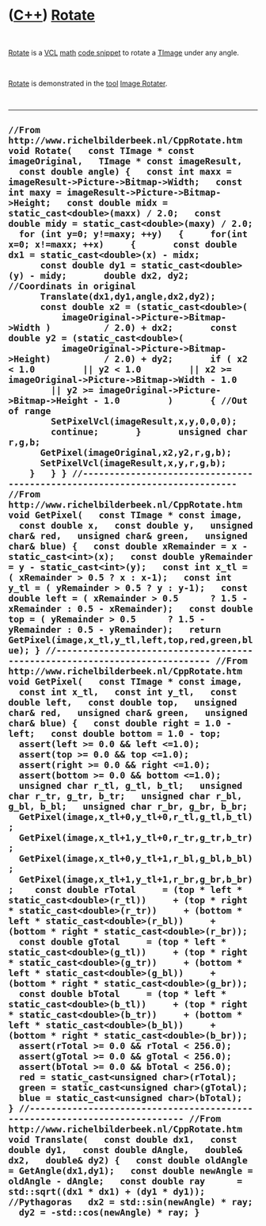 



 

 

 

 

 

([C++](Cpp.htm)) [Rotate](CppRotate.htm)
========================================

 

[Rotate](CppRotate.htm) is a [VCL](CppVcl.htm) [math](CppMath.htm) [code
snippet](CppCodeSnippets.htm) to rotate a [TImage](CppTImage.htm) under
any angle.

 

[Rotate](CppRotate.htm) is demonstrated in the [tool](Tools.htm) [Image
Rotater](ToolImageRotater.htm).

 

  --------------------------------------------------------------------------------------------------------------------------------------------------------------------------------------------------------------------------------------------------------------------------------------------------------------------------------------------------------------------------------------------------------------------------------------------------------------------------------------------------------------------------------------------------------------------------------------------------------------------------------------------------------------------------------------------------------------------------------------------------------------------------------------------------------------------------------------------------------------------------------------------------------------------------------------------------------------------------------------------------------------------------------------------------------------------------------------------------------------------------------------------------------------------------------------------------------------------------------------------------------------------------------------------------------------------------------------------------------------------------------------------------------------------------------------------------------------------------------------------------------------------------------------------------------------------------------------------------------------------------------------------------------------------------------------------------------------------------------------------------------------------------------------------------------------------------------------------------------------------------------------------------------------------------------------------------------------------------------------------------------------------------------------------------------------------------------------------------------------------------------------------------------------------------------------------------------------------------------------------------------------------------------------------------------------------------------------------------------------------------------------------------------------------------------------------------------------------------------------------------------------------------------------------------------------------------------------------------------------------------------------------------------------------------------------------------------------------------------------------------------------------------------------------------------------------------------------------------------------------------------------------------------------------------------------------------------------------------------------------------------------------------------------------------------------------------------------------------------------------------------------------------------------------------------------------------------------------------------------------------------------------------------------------------------------------------------------------------------------------------------------------------------------------------------------------------------------------------------------------------------------------------------------------------------------------------------------------------------------------------------------------------------------------------------------------------------------------------------------------------------------------------------------------------------------------------------------------------------------------------------------------------------------------------------------------------------------------------------------------------------------------------------------------------------------------------------------------------------------------------------------------------------------------------------------------------------------------------------------------------------------------------------------------------------------------------------------------------------------------------------------------------------------------------------------------------------------
  ` //From http://www.richelbilderbeek.nl/CppRotate.htm void Rotate(   const TImage * const imageOriginal,   TImage * const imageResult,   const double angle) {   const int maxx = imageResult->Picture->Bitmap->Width;   const int maxy = imageResult->Picture->Bitmap->Height;   const double midx = static_cast<double>(maxx) / 2.0;   const double midy = static_cast<double>(maxy) / 2.0;    for (int y=0; y!=maxy; ++y)   {     for(int x=0; x!=maxx; ++x)     {       const double dx1 = static_cast<double>(x) - midx;       const double dy1 = static_cast<double>(y) - midy;       double dx2, dy2; //Coordinats in original       Translate(dx1,dy1,angle,dx2,dy2);       const double x2 = (static_cast<double>(           imageOriginal->Picture->Bitmap->Width )          / 2.0) + dx2;       const double y2 = (static_cast<double>(           imageOriginal->Picture->Bitmap->Height)          / 2.0) + dy2;       if ( x2 < 1.0         || y2 < 1.0         || x2 >= imageOriginal->Picture->Bitmap->Width - 1.0         || y2 >= imageOriginal->Picture->Bitmap->Height - 1.0         )       { //Out of range         SetPixelVcl(imageResult,x,y,0,0,0);         continue;       }       unsigned char r,g,b;       GetPixel(imageOriginal,x2,y2,r,g,b);       SetPixelVcl(imageResult,x,y,r,g,b);     }   } } //--------------------------------------------------------------------------- //From http://www.richelbilderbeek.nl/CppRotate.htm void GetPixel(   const TImage * const image,   const double x,   const double y,   unsigned char& red,   unsigned char& green,   unsigned char& blue) {   const double xRemainder = x - static_cast<int>(x);   const double yRemainder = y - static_cast<int>(y);   const int x_tl = ( xRemainder > 0.5 ? x : x-1);   const int y_tl = ( yRemainder > 0.5 ? y : y-1);   const double left = ( xRemainder > 0.5      ? 1.5 - xRemainder : 0.5 - xRemainder);   const double top = ( yRemainder > 0.5      ? 1.5 - yRemainder : 0.5 - yRemainder);   return GetPixel(image,x_tl,y_tl,left,top,red,green,blue); } //--------------------------------------------------------------------------- //From http://www.richelbilderbeek.nl/CppRotate.htm void GetPixel(   const TImage * const image,   const int x_tl,   const int y_tl,   const double left,   const double top,   unsigned char& red,   unsigned char& green,   unsigned char& blue) {   const double right = 1.0 - left;   const double bottom = 1.0 - top;   assert(left >= 0.0 && left <=1.0);   assert(top >= 0.0 && top <=1.0);   assert(right >= 0.0 && right <=1.0);   assert(bottom >= 0.0 && bottom <=1.0);    unsigned char r_tl, g_tl, b_tl;   unsigned char r_tr, g_tr, b_tr;   unsigned char r_bl, g_bl, b_bl;   unsigned char r_br, g_br, b_br;    GetPixel(image,x_tl+0,y_tl+0,r_tl,g_tl,b_tl);   GetPixel(image,x_tl+1,y_tl+0,r_tr,g_tr,b_tr);   GetPixel(image,x_tl+0,y_tl+1,r_bl,g_bl,b_bl);   GetPixel(image,x_tl+1,y_tl+1,r_br,g_br,b_br);    const double rTotal     = (top * left * static_cast<double>(r_tl))     + (top * right * static_cast<double>(r_tr))     + (bottom * left * static_cast<double>(r_bl))     + (bottom * right * static_cast<double>(r_br));   const double gTotal     = (top * left * static_cast<double>(g_tl))     + (top * right * static_cast<double>(g_tr))     + (bottom * left * static_cast<double>(g_bl))     + (bottom * right * static_cast<double>(g_br));   const double bTotal     = (top * left * static_cast<double>(b_tl))     + (top * right * static_cast<double>(b_tr))     + (bottom * left * static_cast<double>(b_bl))     + (bottom * right * static_cast<double>(b_br));   assert(rTotal >= 0.0 && rTotal < 256.0);   assert(gTotal >= 0.0 && gTotal < 256.0);   assert(bTotal >= 0.0 && bTotal < 256.0);   red = static_cast<unsigned char>(rTotal);   green = static_cast<unsigned char>(gTotal);   blue = static_cast<unsigned char>(bTotal);  } //--------------------------------------------------------------------------- //From http://www.richelbilderbeek.nl/CppRotate.htm void Translate(   const double dx1,   const double dy1,   const double dAngle,   double& dx2,   double& dy2) {   const double oldAngle = GetAngle(dx1,dy1);   const double newAngle = oldAngle - dAngle;   const double ray      = std::sqrt((dx1 * dx1) + (dy1 * dy1)); //Pythagoras   dx2 = std::sin(newAngle) * ray;   dy2 = -std::cos(newAngle) * ray; }  `
  --------------------------------------------------------------------------------------------------------------------------------------------------------------------------------------------------------------------------------------------------------------------------------------------------------------------------------------------------------------------------------------------------------------------------------------------------------------------------------------------------------------------------------------------------------------------------------------------------------------------------------------------------------------------------------------------------------------------------------------------------------------------------------------------------------------------------------------------------------------------------------------------------------------------------------------------------------------------------------------------------------------------------------------------------------------------------------------------------------------------------------------------------------------------------------------------------------------------------------------------------------------------------------------------------------------------------------------------------------------------------------------------------------------------------------------------------------------------------------------------------------------------------------------------------------------------------------------------------------------------------------------------------------------------------------------------------------------------------------------------------------------------------------------------------------------------------------------------------------------------------------------------------------------------------------------------------------------------------------------------------------------------------------------------------------------------------------------------------------------------------------------------------------------------------------------------------------------------------------------------------------------------------------------------------------------------------------------------------------------------------------------------------------------------------------------------------------------------------------------------------------------------------------------------------------------------------------------------------------------------------------------------------------------------------------------------------------------------------------------------------------------------------------------------------------------------------------------------------------------------------------------------------------------------------------------------------------------------------------------------------------------------------------------------------------------------------------------------------------------------------------------------------------------------------------------------------------------------------------------------------------------------------------------------------------------------------------------------------------------------------------------------------------------------------------------------------------------------------------------------------------------------------------------------------------------------------------------------------------------------------------------------------------------------------------------------------------------------------------------------------------------------------------------------------------------------------------------------------------------------------------------------------------------------------------------------------------------------------------------------------------------------------------------------------------------------------------------------------------------------------------------------------------------------------------------------------------------------------------------------------------------------------------------------------------------------------------------------------------------------------------------------------------------------------------------------------------------

 

 

 

 

 





 



